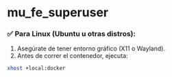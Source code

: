 
# mu_fe_superuser

### ✅ Para Linux (Ubuntu u otras distros):

1. Asegúrate de tener entorno gráfico (X11 o Wayland).
2. Antes de correr el contenedor, ejecuta:

```bash
xhost +local:docker
````




